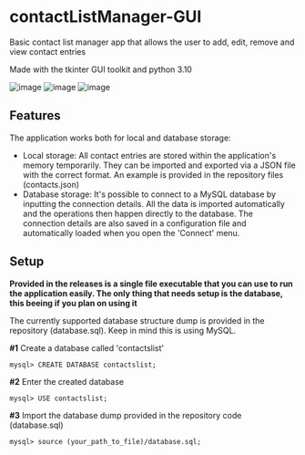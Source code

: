 # contactListManager-GUI

Basic contact list manager app that allows the user to add, edit, remove and view contact entries

Made with the tkinter GUI toolkit and python 3.10

![image](https://github.com/odavidsons/contactListManager-GUI/assets/122760540/57f9ad6e-c131-4b8f-b4da-82de61a3a257)
![image](https://github.com/odavidsons/contactListManager-GUI/assets/122760540/ea9b674b-6adf-44b3-83ea-71bfab76140d)
![image](https://github.com/odavidsons/contactListManager-GUI/assets/122760540/550f144f-1979-4a72-b1cc-0f581e716976)

## Features

The application works both for local and database storage:

- Local storage: All contact entries are stored within the application's memory temporarily. They can be imported and exported via a JSON file with the correct format. An example is provided in the repository files (contacts.json)
- Database storage: It's possible to connect to a MySQL database by inputting the connection details. All the data is imported automatically and the operations then happen directly to the database. The connection details are also saved in a configuration file and automatically loaded when you open the 'Connect' menu.

## Setup

**Provided in the releases is a single file executable that you can use to run the application easily. The only thing that needs setup is the database, this beeing if you plan on using it**

The currently supported database structure dump is provided in the repository (database.sql). Keep in mind this is using MySQL.

**#1** Create a database called 'contactslist'
```
mysql> CREATE DATABASE contactslist;
```
**#2** Enter the created database
```
mysql> USE contactslist;
```

**#3** Import the database dump provided in the repository code (database.sql)
```
mysql> source (your_path_to_file)/database.sql;
```
